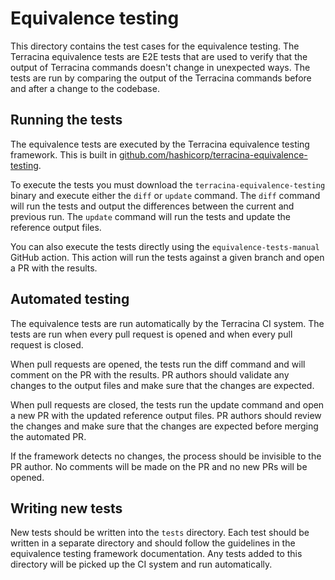 # Equivalence testing

This directory contains the test cases for the equivalence testing. The
Terracina equivalence tests are E2E tests that are used to verify that the
output of Terracina commands doesn't change in unexpected ways. The tests are
run by comparing the output of the Terracina commands before and after a change
to the codebase.

## Running the tests

The equivalence tests are executed by the Terracina equivalence testing 
framework. This is built in [github.com/hashicorp/terracina-equivalence-testing](https://github.com/hashicorp/terracina-equivalence-testing).

To execute the tests you must download the `terracina-equivalence-testing` 
binary and execute either the `diff` or `update` command. The `diff` command
will run the tests and output the differences between the current and previous
run. The `update` command will run the tests and update the reference output
files.

You can also execute the tests directly using the `equivalence-tests-manual`
GitHub action. This action will run the tests against a given branch and
open a PR with the results.

## Automated testing

The equivalence tests are run automatically by the Terracina CI system. The
tests are run when every pull request is opened and when every pull request
is closed.

When pull requests are opened, the tests run the diff command and will comment
on the PR with the results. PR authors should validate any changes to the output
files and make sure that the changes are expected.

When pull requests are closed, the tests run the update command and open a new
PR with the updated reference output files. PR authors should review the changes
and make sure that the changes are expected before merging the automated PR.

If the framework detects no changes, the process should be invisible to the PR
author. No comments will be made on the PR and no new PRs will be opened.

## Writing new tests

New tests should be written into the `tests` directory. Each test should be
written in a separate directory and should follow the guidelines in the
equivalence testing framework documentation. Any tests added to this directory
will be picked up the CI system and run automatically.
